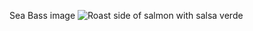 Sea Bass image
<img alt="Roast side of salmon with salsa verde" class="" src="https://ichef.bbci.co.uk/food/ic/food_16x9_832/recipes/roastedsalmonwithsal_78565_16x9.jpg" srcset="https://ichef.bbci.co.uk/food/ic/food_16x9_160/recipes/roastedsalmonwithsal_78565_16x9.jpg 160w, https://ichef.bbci.co.uk/food/ic/food_16x9_208/recipes/roastedsalmonwithsal_78565_16x9.jpg 208w, https://ichef.bbci.co.uk/food/ic/food_16x9_320/recipes/roastedsalmonwithsal_78565_16x9.jpg 320w, https://ichef.bbci.co.uk/food/ic/food_16x9_448/recipes/roastedsalmonwithsal_78565_16x9.jpg 448w, https://ichef.bbci.co.uk/food/ic/food_16x9_608/recipes/roastedsalmonwithsal_78565_16x9.jpg 608w, https://ichef.bbci.co.uk/food/ic/food_16x9_832/recipes/roastedsalmonwithsal_78565_16x9.jpg 832w, https://ichef.bbci.co.uk/food/ic/food_16x9_1600/recipes/roastedsalmonwithsal_78565_16x9.jpg 1600w">
